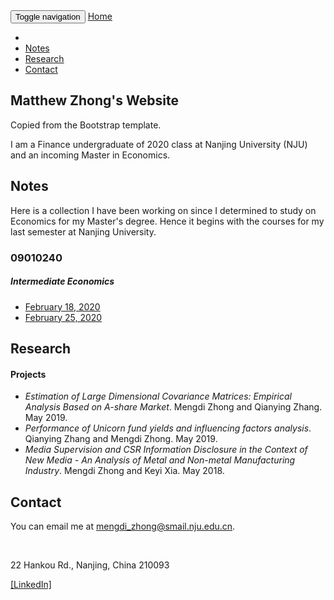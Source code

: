 <!DOCTYPE html>
<html lang="en">
  <head>
    <meta charset="utf-8">
    <meta http-equiv="X-UA-Compatible" content="IE=edge">
    <meta name="viewport" content="width=device-width, initial-scale=1">
    <meta name="description" content="">
    <meta name="author" content="">
    <title>Sinho Chewi's Website</title>
    <!-- Bootstrap Core CSS -->
    <link href="css/bootstrap.min.css" rel="stylesheet">
    <!-- Custom CSS -->
    <link href="css/scrolling-nav.css" rel="stylesheet">
    <!-- HTML5 Shim and Respond.js IE8 support of HTML5 elements and media queries -->
    <!-- WARNING: Respond.js doesn't work if you view the page via file:// -->
    <!--[if lt IE 9]>
        <script src="https://oss.maxcdn.com/libs/html5shiv/3.7.0/html5shiv.js"></script>
        <script src="https://oss.maxcdn.com/libs/respond.js/1.4.2/respond.min.js"></script>
    <![endif]-->
  </head>
  <!-- The #page-top ID is part of the scrolling feature - the data-spy and data-target are part of the built-in Bootstrap scrollspy function -->
  <body id="page-top" data-spy="scroll" data-target=".navbar-fixed-top">
    <!-- Navigation -->
    <nav class="navbar navbar-default navbar-fixed-top" role="navigation">
      <div class="container">
        <div class="navbar-header page-scroll">
          <button type="button" class="navbar-toggle" data-toggle="collapse" data-target=".navbar-ex1-collapse">
            <span class="sr-only">Toggle navigation</span>
            <span class="icon-bar"></span>
            <span class="icon-bar"></span>
            <span class="icon-bar"></span>
          </button>
          <a class="navbar-brand page-scroll" href="#page-top">Home</a>
        </div>
        <!-- Collect the nav links, forms, and other content for toggling -->
        <div class="collapse navbar-collapse navbar-ex1-collapse">
          <ul class="nav navbar-nav">
            <!-- Hidden li included to remove active class from about link when scrolled up past about section -->
            <li class="hidden">
              <a class="page-scroll" href="#page-top"></a>
            </li>
            <li>
              <a class="page-scroll" href="#notes">Notes</a>
            </li>
            <li>
              <a class="page-scroll" href="#research">Research</a>
            </li>
            <li>
              <a class="page-scroll" href="#contact">Contact</a>
            </li>
          </ul>
        </div>
        <!-- /.navbar-collapse -->
      </div>
      <!-- /.container -->
    </nav>
    <!-- Intro Section -->
    <section id="intro" class="intro-section">
      <div class="container">
        <div class="row">
          <div class="col-lg-12">
            <h1>Matthew Zhong's Website</h1>
            <p>Copied from the Bootstrap template.</p>
            <p>I am a Finance undergraduate of 2020 class at Nanjing University (NJU) and an incoming Master in Economics.</p>
          </div>
        </div>
      </div>
    </section>
    <!-- Notes Section -->
    <section id="notes" class="note-section">
      <div class="container">
        <div class="row">
          <div class="col-lg-12">
            <h1>Notes</h1>
          </div>
          <p>Here is a collection I have been working on since I determined to study on Economics for my Master's degree. Hence it begins with the courses for my last semester at Nanjing University.</p>
          <div class="col-lg-4">
            <h3>09010240</h3>
            <h5>Intermediate Economics</h5>
            <ul>
              <li>
                <a href="https://drive.google.com/open?id=1N_h8wa7j57sBL45JyRsq4KGp0i1j0C8W">February 18, 2020</a>
              </li>
              <li>
                <a href="https://drive.google.com/open?id=1hWy06dcAD4jelqmnNEOroUCSmPJBHKfS">February 25, 2020</a>
              </li>
            </ul>
          </div>
        </div>
      </div>
    </section>
    <!-- Research Section -->
    <section id="research" class="research-section">
      <div class="container">
        <div class="row">
          <h1>Research</h1>
        </div>
        <h4>Projects</h4>
        <ul>
          <li>
            <i>Estimation of Large Dimensional Covariance Matrices: Empirical Analysis Based on A-share Market</i>. Mengdi Zhong and Qianying Zhang. May 2019.
          </li>
          <li>
            <i>Performance of Unicorn fund yields and influencing factors analysis</i>. Qianying Zhang and Mengdi Zhong. May 2019.
          </li>
          <li>
            <i>Media Supervision and CSR Information Disclosure in the Context of New Media - An Analysis of Metal and Non-metal Manufacturing Industry</i>. Mengdi Zhong and Keyi Xia. May 2018.
          </li>
        </ul>
      </div>
    </section>
    <!-- Contact Section -->
    <section id="contact" class="contact-section">
      <div class="container">
        <div class="row">
          <div class="col-lg-12">
            <h1>Contact</h1>
            <p>You can email me at <a href="mengdi_zhong@smail.nju.edu.cn">mengdi_zhong@smail.nju.edu.cn</a>.</p>
            <br>
            <p>22 Hankou Rd., Nanjing, China 210093</p>
            <p><a href="https://www.linkedin.com/in/mengdi-zhong-60b10718b">[LinkedIn]</a></p>
          </div>
        </div>
      </div>
    </section>
  </body>
</html>
